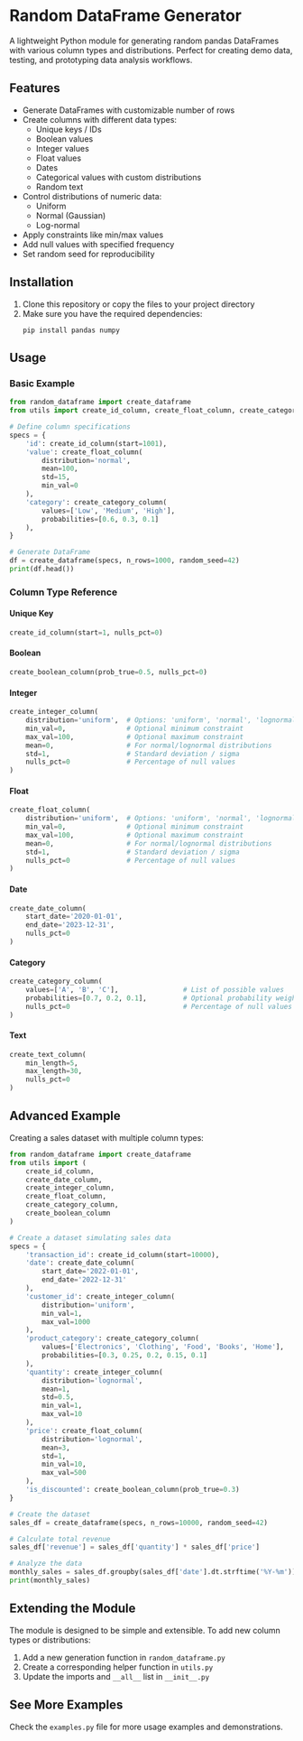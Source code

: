 # Random DataFrame Generator

A lightweight Python module for generating random pandas DataFrames with various column types and distributions. Perfect for creating demo data, testing, and prototyping data analysis workflows.

## Features

- Generate DataFrames with customizable number of rows
- Create columns with different data types:
  - Unique keys / IDs
  - Boolean values
  - Integer values
  - Float values
  - Dates
  - Categorical values with custom distributions
  - Random text
- Control distributions of numeric data:
  - Uniform
  - Normal (Gaussian)
  - Log-normal
- Apply constraints like min/max values
- Add null values with specified frequency
- Set random seed for reproducibility

## Installation

1. Clone this repository or copy the files to your project directory
2. Make sure you have the required dependencies:
   ```
   pip install pandas numpy
   ```

## Usage

### Basic Example

```python
from random_dataframe import create_dataframe
from utils import create_id_column, create_float_column, create_category_column

# Define column specifications
specs = {
    'id': create_id_column(start=1001),
    'value': create_float_column(
        distribution='normal',
        mean=100,
        std=15,
        min_val=0
    ),
    'category': create_category_column(
        values=['Low', 'Medium', 'High'],
        probabilities=[0.6, 0.3, 0.1]
    ),
}

# Generate DataFrame
df = create_dataframe(specs, n_rows=1000, random_seed=42)
print(df.head())
```

### Column Type Reference

#### Unique Key
```python
create_id_column(start=1, nulls_pct=0)
```

#### Boolean
```python
create_boolean_column(prob_true=0.5, nulls_pct=0)
```

#### Integer
```python
create_integer_column(
    distribution='uniform',  # Options: 'uniform', 'normal', 'lognormal'
    min_val=0,               # Optional minimum constraint
    max_val=100,             # Optional maximum constraint
    mean=0,                  # For normal/lognormal distributions
    std=1,                   # Standard deviation / sigma
    nulls_pct=0              # Percentage of null values
)
```

#### Float
```python
create_float_column(
    distribution='uniform',  # Options: 'uniform', 'normal', 'lognormal'
    min_val=0,               # Optional minimum constraint
    max_val=100,             # Optional maximum constraint
    mean=0,                  # For normal/lognormal distributions
    std=1,                   # Standard deviation / sigma
    nulls_pct=0              # Percentage of null values
)
```

#### Date
```python
create_date_column(
    start_date='2020-01-01',
    end_date='2023-12-31',
    nulls_pct=0
)
```

#### Category
```python
create_category_column(
    values=['A', 'B', 'C'],                # List of possible values
    probabilities=[0.7, 0.2, 0.1],         # Optional probability weights
    nulls_pct=0                            # Percentage of null values
)
```

#### Text
```python
create_text_column(
    min_length=5,
    max_length=30,
    nulls_pct=0
)
```

## Advanced Example

Creating a sales dataset with multiple column types:

```python
from random_dataframe import create_dataframe
from utils import (
    create_id_column,
    create_date_column,
    create_integer_column,
    create_float_column,
    create_category_column,
    create_boolean_column
)

# Create a dataset simulating sales data
specs = {
    'transaction_id': create_id_column(start=10000),
    'date': create_date_column(
        start_date='2022-01-01',
        end_date='2022-12-31'
    ),
    'customer_id': create_integer_column(
        distribution='uniform',
        min_val=1, 
        max_val=1000
    ),
    'product_category': create_category_column(
        values=['Electronics', 'Clothing', 'Food', 'Books', 'Home'],
        probabilities=[0.3, 0.25, 0.2, 0.15, 0.1]
    ),
    'quantity': create_integer_column(
        distribution='lognormal',
        mean=1,
        std=0.5,
        min_val=1,
        max_val=10
    ),
    'price': create_float_column(
        distribution='lognormal',
        mean=3,
        std=1,
        min_val=10,
        max_val=500
    ),
    'is_discounted': create_boolean_column(prob_true=0.3)
}

# Create the dataset
sales_df = create_dataframe(specs, n_rows=10000, random_seed=42)

# Calculate total revenue
sales_df['revenue'] = sales_df['quantity'] * sales_df['price']

# Analyze the data
monthly_sales = sales_df.groupby(sales_df['date'].dt.strftime('%Y-%m'))['revenue'].sum()
print(monthly_sales)
```

## Extending the Module

The module is designed to be simple and extensible. To add new column types or distributions:

1. Add a new generation function in `random_dataframe.py`
2. Create a corresponding helper function in `utils.py` 
3. Update the imports and `__all__` list in `__init__.py`

## See More Examples

Check the `examples.py` file for more usage examples and demonstrations.